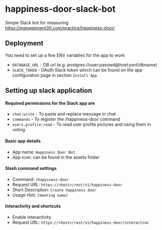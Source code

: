 # happiness-door-slack-bot
Simple Slack bot for measuring https://management30.com/practice/happiness-door/

## Deployment
You need to set up a few ENV variables for the app to work
- `DATABASE_URL` - DB url (e.g. postgres://user:passwd@host:port/dbname)
- `SLACK_TOKEN` - OAuth Slack token which can be found on the app configuration page in section `Install App` 

## Setting up slack application
#### Required permissions for the Slack app are
- `chat:write` - To paste and replace message in chat
- `commands` - To register the /happiness-door command
- `users.profile:read` - To read user profile pictures and using them in voting

#### Basic app details
- App name: `Happiness Door Bot`
- App icon: can be found in the assets folder

#### Slash command settings
- Command: `/happiness-door`
- Request URL: `https://<host>/rest/v1/happiness-door`
- Short Description: `Create happiness door`
- Usage Hint: `[meeting name]`

#### Interactivity and shortcuts
- Enable interactivity
- Request URL: `https://<host>/rest/v1/happiness-door/interaction`